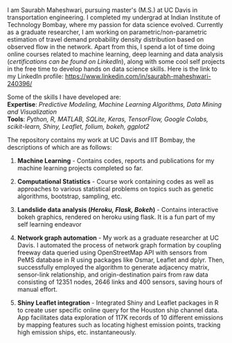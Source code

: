 
I am Saurabh Maheshwari, pursuing master's (M.S.) at UC Davis in transportation engineering. I completed my undergrad at Indian 
Institute of Technology Bombay, where my passion for data science evolved. Currently as a  graduate researcher, I am 
working on parametric/non-parametric estimation of travel demand probability density distribution based on observed flow in the network. Apart from this, I spend a lot of time doing online courses related to machine learning, deep learning and data analysis (_certifications can be found on LinkedIn_), along with some cool self projects in the free time to develop hands on data science skills. Here is the link to my LinkedIn profile: https://www.linkedin.com/in/saurabh-maheshwari-240396/ 

Some of the skills I have developed are: <br>
__Expertise__: _Predictive Modeling, Machine Learning Algorithms, Data Mining and Visualization_ <br>
__Tools__: _Python, R, MATLAB, SQLite, Keras, TensorFlow, Google Colabs, scikit-learn, Shiny, Leaflet, folium, bokeh, ggplot2_

The repository contains my work at UC Davis and IIT Bombay, the descriptions of which are as follows: 

1) __Machine Learning__ - Contains codes, reports and publications for my machine learning projects completed so far.  
2) __Computational Statistics__ - Course work containing codes as well as approaches to various statistical problems on topics 
such as genetic algorithms, bootstrap, sampling, etc.
 3) __Landslide data analysis (_Heroku, Flask, Bokeh_)__ - Contains interactive bokeh graphics, rendered on heroku using flask. It
 is a fun part of my self learning endeavor 

4) __Network graph automation__ - My work as a graduate researcher at UC Davis. I automated the process of network graph 
formation by coupling freeway data queried using OpenStreetMap API with sensors from PeMS database in R using packages 
like Osmar, Leaflet and dplyr. Then, successfully employed the algorithm to generate adjacency matrix, sensor-link 
relationship, and origin-destination pairs from raw data consisting of 12351 nodes, 2646 links and 400 sensors, 
saving hours of manual effort.

 5) __Shiny Leaflet integration__ - Integrated Shiny and Leaflet packages in R to create user specific online query for the 
Houston ship channel data. App facilitates data exploration of 117K records of 10 different emissions by mapping features 
such as locating highest emission points, tracking high emission ships, etc. instantaneously.